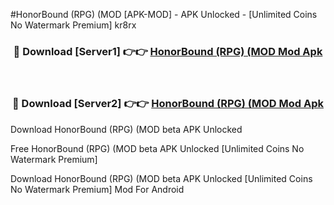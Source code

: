 #HonorBound (RPG) (MOD [APK-MOD] - APK Unlocked - [Unlimited Coins No Watermark Premium] kr8rx



<div align="center">

<h3>🔴 Download [Server1] 👉👉 <a href="https://momento.my/?title=HonorBound_(RPG)_(MOD">HonorBound (RPG) (MOD Mod Apk</a></h3><br>

<h3>🔴 Download [Server2] 👉👉 <a href="https://momento.my/?title=HonorBound_(RPG)_(MOD">HonorBound (RPG) (MOD Mod Apk</a></h3>
</div>



Download HonorBound (RPG) (MOD beta APK Unlocked

Free HonorBound (RPG) (MOD beta APK Unlocked [Unlimited Coins No Watermark Premium]

Download HonorBound (RPG) (MOD beta APK Unlocked [Unlimited Coins No Watermark Premium] Mod For Android

